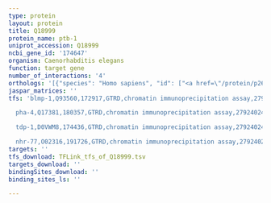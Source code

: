 ```yaml
---
type: protein
layout: protein
title: Q18999
protein_name: ptb-1
uniprot_accession: Q18999
ncbi_gene_id: '174647'
organism: Caenorhabditis elegans
function: target gene
number_of_interactions: '4'
orthologs: '[{"species": "Homo sapiens", "id": ["<a href=\"/protein/p26599\">P26599</a>", "<a href=\"/protein/q9uka9\">Q9UKA9</a>", "<a href=\"/protein/o95758\">O95758</a>"]}, {"species": "Mus musculus", "id": ["<a href=\"/protein/q922i7\">Q922I7</a>", "<a href=\"/protein/q91z31\">Q91Z31</a>", "G8JL74"]}, {"species": "Rattus norvegicus", "id": ["<a href=\"/protein/q66h20\">Q66H20</a>", "A0A0G2JV54", "<a href=\"/protein/q6p736\">Q6P736</a>"]}, {"species": "Drosophila melanogaster", "id": ["E1JJ45"]}, {"species": "Danio rerio", "id": ["<a href=\"/protein/e7fb37\">E7FB37</a>", "<a href=\"/protein/f1qkg2\">F1QKG2</a>", "<a href=\"/protein/a0a0r4izg6\">A0A0R4IZG6</a>", "<a href=\"/protein/a5pm68\">A5PM68</a>", "<a href=\"/protein/q503d3\">Q503D3</a>"]}]'
jaspar_matrices: ''
tfs: 'blmp-1,Q93560,172917,GTRD,chromatin immunoprecipitation assay,27924024%5Buid%5D,No

  pha-4,Q17381,180357,GTRD,chromatin immunoprecipitation assay,27924024%5Buid%5D,No

  tdp-1,D0VWM8,174436,GTRD,chromatin immunoprecipitation assay,27924024%5Buid%5D,No

  nhr-77,O02316,191726,GTRD,chromatin immunoprecipitation assay,27924024%5Buid%5D,No'
targets: ''
tfs_download: TFLink_tfs_of_Q18999.tsv
targets_download: ''
bindingSites_download: ''
binding_sites_ls: ''

---
```

